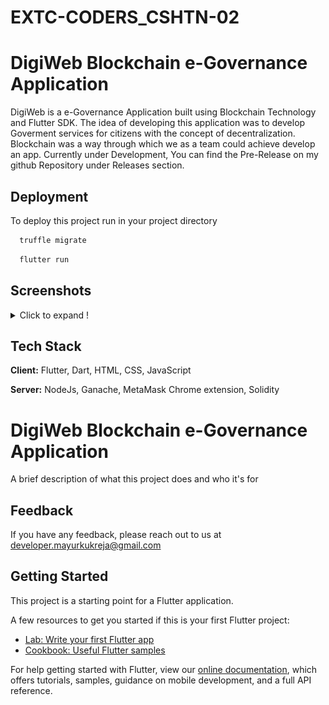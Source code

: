 # EXTC-CODERS_CSHTN-02

# DigiWeb Blockchain e-Governance Application

DigiWeb is a e-Governance Application built using Blockchain Technology and Flutter SDK.
The idea of developing this application was to develop Goverment services for citizens with the concept of decentralization. Blockchain was a way through which we as a team could achieve develop an app.
Currently under Development, You can find the Pre-Release on my github Repository under Releases section.


## Deployment

To deploy this project run in your project directory

```bash
  truffle migrate
```
```bash
  flutter run
```


## Screenshots
<details>
  <summary>Click to expand !</summary>
  
![Login Screen](EXTC-CODERS_CSHTN-02/egovernance/images/Screenshot_1632470632.png)

![DashBoard](EXTC-CODERS_CSHTN-02/egovernance/images/Screenshot_1632552240.png)

![DashBoard](EXTC-CODERS_CSHTN-02/egovernance/images/Screenshot_1632558421.png)

![DashBoard](EXTC-CODERS_CSHTN-02/egovernance/images/Screenshot_1632558544.png)

![DashBoard](EXTC-CODERS_CSHTN-02/egovernance/images/Screenshot%20(4).png)

![DashBoard](EXTC-CODERS_CSHTN-02/egovernance/images/Screenshot%20(5).png)

![DashBoard](EXTC-CODERS_CSHTN-02/egovernance/images/Screenshot%20(6).png)

![DashBoard](EXTC-CODERS_CSHTN-02/egovernance/images/Screenshot%20(7).png)

</details>
  
## Tech Stack

**Client:** Flutter, Dart, HTML, CSS, JavaScript

**Server:** NodeJs, Ganache, MetaMask Chrome extension, Solidity

  
# DigiWeb Blockchain e-Governance Application

A brief description of what this project does and who it's for


## Feedback

If you have any feedback, please reach out to us at developer.mayurkukreja@gmail.com

  

## Getting Started

This project is a starting point for a Flutter application.

A few resources to get you started if this is your first Flutter project:

- [Lab: Write your first Flutter app](https://flutter.dev/docs/get-started/codelab)
- [Cookbook: Useful Flutter samples](https://flutter.dev/docs/cookbook)

For help getting started with Flutter, view our
[online documentation](https://flutter.dev/docs), which offers tutorials,
samples, guidance on mobile development, and a full API reference.


